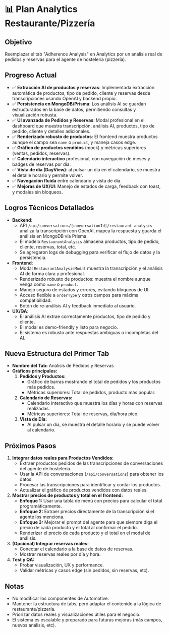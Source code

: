# 📊 Plan Analytics Restaurante/Pizzería

## Objetivo
Reemplazar el tab "Adherence Analysis" en Analytics por un análisis real de pedidos y reservas para el agente de hostelería (pizzería).

## Progreso Actual
- ✅ **Extracción AI de productos y reservas**: Implementada extracción automática de productos, tipo de pedido, cliente y reservas desde transcripciones usando OpenAI y backend propio.
- ✅ **Persistencia en MongoDB/Prisma**: Los análisis AI se guardan estructurados en la base de datos, permitiendo consultas y visualización robusta.
- ✅ **UI avanzada de Pedidos y Reservas**: Modal profesional en el dashboard que muestra transcripción, análisis AI, productos, tipo de pedido, cliente y detalles adicionales.
- ✅ **Renderizado robusto de productos**: El frontend muestra productos aunque el campo sea `name` o `product`, y maneja casos edge.
- ✅ **Gráfico de productos vendidos** (mock) y métricas superiores (ventas, pedidos, reservas).
- ✅ **Calendario interactivo** profesional, con navegación de meses y badges de reservas por día.
- ✅ **Vista de día (DayView)**: al pulsar un día en el calendario, se muestra el detalle horario y permite volver.
- ✅ **Navegación fluida** entre calendario y vista de día.
- ✅ **Mejoras de UX/UI**: Manejo de estados de carga, feedback con toast, y modales sin bloqueos.

## Logros Técnicos Detallados
- **Backend**:
  - API `/api/conversations/[conversationId]/restaurant-analysis` analiza la transcripción con OpenAI, mapea la respuesta y guarda el análisis en MongoDB vía Prisma.
  - El modelo `RestaurantAnalysis` almacena productos, tipo de pedido, cliente, reservas, total, etc.
  - Se agregaron logs de debugging para verificar el flujo de datos y la persistencia.
- **Frontend**:
  - Modal `RestaurantAnalysisModal` muestra la transcripción y el análisis AI de forma clara y profesional.
  - Renderizado robusto de productos: muestra el nombre aunque venga como `name` o `product`.
  - Manejo seguro de estados y errores, evitando bloqueos de UI.
  - Acceso flexible a `orderType` y otros campos para máxima compatibilidad.
  - Botón de re-análisis AI y feedback inmediato al usuario.
- **UX/QA**:
  - El análisis AI extrae correctamente productos, tipo de pedido y cliente.
  - El modal es demo-friendly y listo para negocio.
  - El sistema es robusto ante respuestas ambiguas o incompletas del AI.

## Nueva Estructura del Primer Tab
- **Nombre del Tab:** Análisis de Pedidos y Reservas
- **Gráficos principales:**
  1. **Pedidos y Productos:**
     - Gráfico de barras mostrando el total de pedidos y los productos más pedidos.
     - Métricas superiores: Total de pedidos, producto más popular.
  2. **Calendario de Reservas:**
     - Calendario interactivo que muestra los días y horas con reservas realizadas.
     - Métricas superiores: Total de reservas, día/hora pico.
  3. **Vista de Día:**
     - Al pulsar un día, se muestra el detalle horario y se puede volver al calendario.

## Próximos Pasos
1. **Integrar datos reales para Productos Vendidos:**
   - Extraer productos pedidos de las transcripciones de conversaciones del agente de hostelería.
   - Usar la API de conversaciones (`/api/conversations`) para obtener los datos.
   - Procesar las transcripciones para identificar y contar los productos.
   - Actualizar el gráfico de productos vendidos con datos reales.
2. **Mostrar precios de productos y total en el frontend:**
   - **Enfoque 1:** Usar una tabla de menú con precios para calcular el total programáticamente.
   - **Enfoque 2:** Extraer precios directamente de la transcripción si el agente los menciona.
   - **Enfoque 3:** Mejorar el prompt del agente para que siempre diga el precio de cada producto y el total al confirmar el pedido.
   - Renderizar el precio de cada producto y el total en el modal de análisis.
3. **(Opcional) Integrar reservas reales:**
   - Conectar el calendario a la base de datos de reservas.
   - Mostrar reservas reales por día y hora.
4. **Test y QA:**
   - Probar visualización, UX y performance.
   - Validar métricas y casos edge (sin pedidos, sin reservas, etc).

## Notas
- No modificar los componentes de Automotive.
- Mantener la estructura de tabs, pero adaptar el contenido a la lógica de restaurante/pizzería.
- Priorizar datos reales y visualizaciones útiles para el negocio.
- El sistema es escalable y preparado para futuras mejoras (más campos, nuevos análisis, etc).
